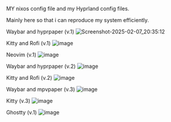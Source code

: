 MY nixos config file and my  Hyprland config files.

Mainly here so that i can reproduce my system efficiently.

Waybar and hyprpaper (v.1)
![Screenshot-2025-02-07_20:35:12](https://github.com/user-attachments/assets/a5c3c881-6273-48ca-9482-2dacde503d68)


Kitty and Rofi (v.1)
![image](https://github.com/user-attachments/assets/eab69729-2fa6-4d5d-a97a-ecf48a696ccf)


Neovim (v.1)
![image](https://github.com/user-attachments/assets/11f4c4e5-9c66-4c08-9eae-eab3543344cc)




Waybar and hyprpaper (v.2)
![image](https://github.com/user-attachments/assets/484122c9-e570-4457-8811-41ff3ed38a54)


Kitty and Rofi (v.2)
![image](https://github.com/user-attachments/assets/0562cc72-2c60-4e97-8b2b-5d5355754a31)


Waybar and mpvpaper (v.3)
![image](https://github.com/user-attachments/assets/39f254a7-ab96-428c-88f5-ad7b292d3dcc)

Kitty (v.3)
![image](https://github.com/user-attachments/assets/b4284866-5e1e-4d85-ac4b-1a4465973dcb)

Ghostty (v.1)
![image](https://github.com/user-attachments/assets/1df7bfe9-6a8e-4e52-8ee8-654fe576cdb4)






